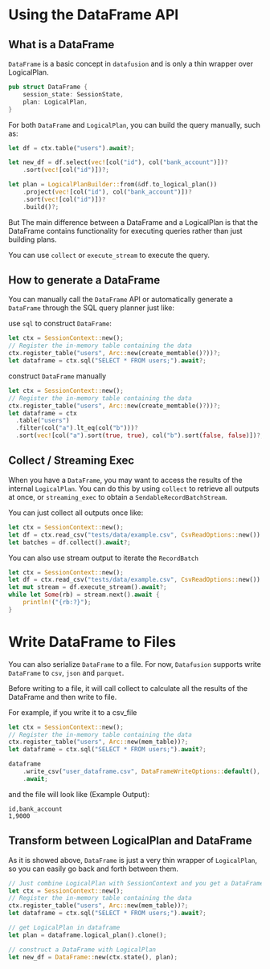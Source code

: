 <!---
  Licensed to the Apache Software Foundation (ASF) under one
  or more contributor license agreements.  See the NOTICE file
  distributed with this work for additional information
  regarding copyright ownership.  The ASF licenses this file
  to you under the Apache License, Version 2.0 (the
  "License"); you may not use this file except in compliance
  with the License.  You may obtain a copy of the License at

    http://www.apache.org/licenses/LICENSE-2.0

  Unless required by applicable law or agreed to in writing,
  software distributed under the License is distributed on an
  "AS IS" BASIS, WITHOUT WARRANTIES OR CONDITIONS OF ANY
  KIND, either express or implied.  See the License for the
  specific language governing permissions and limitations
  under the License.
-->

# Using the DataFrame API

## What is a DataFrame

`DataFrame` is a basic concept in `datafusion` and is only a thin wrapper over LogicalPlan.

```rust
pub struct DataFrame {
    session_state: SessionState,
    plan: LogicalPlan,
}
```

For both `DataFrame` and `LogicalPlan`, you can build the query manually, such as:

```rust
let df = ctx.table("users").await?;

let new_df = df.select(vec![col("id"), col("bank_account")])?
    .sort(vec![col("id")])?;

let plan = LogicalPlanBuilder::from(&df.to_logical_plan())
    .project(vec![col("id"), col("bank_account")])?
    .sort(vec![col("id")])?
    .build()?;
```

But The main difference between a DataFrame and a LogicalPlan is that the DataFrame contains functionality for executing queries rather than just building plans.

You can use `collect` or `execute_stream` to execute the query.

## How to generate a DataFrame

You can manually call the `DataFrame` API or automatically generate a `DataFrame` through the SQL query planner just like:

use `sql` to construct `DataFrame`:

```rust
let ctx = SessionContext::new();
// Register the in-memory table containing the data
ctx.register_table("users", Arc::new(create_memtable()?))?;
let dataframe = ctx.sql("SELECT * FROM users;").await?;
```

construct `DataFrame` manually

```rust
let ctx = SessionContext::new();
// Register the in-memory table containing the data
ctx.register_table("users", Arc::new(create_memtable()?))?;
let dataframe = ctx
  .table("users")
  .filter(col("a").lt_eq(col("b")))?
  .sort(vec![col("a").sort(true, true), col("b").sort(false, false)])?;
```

## Collect / Streaming Exec

When you have a `DataFrame`, you may want to access the results of the internal `LogicalPlan`. You can do this by using `collect` to retrieve all outputs at once, or `streaming_exec` to obtain a `SendableRecordBatchStream`.

You can just collect all outputs once like:

```rust
let ctx = SessionContext::new();
let df = ctx.read_csv("tests/data/example.csv", CsvReadOptions::new()).await?;
let batches = df.collect().await?;
```

You can also use stream output to iterate the `RecordBatch`

```rust
let ctx = SessionContext::new();
let df = ctx.read_csv("tests/data/example.csv", CsvReadOptions::new()).await?;
let mut stream = df.execute_stream().await?;
while let Some(rb) = stream.next().await {
    println!("{rb:?}");
}
```

# Write DataFrame to Files

You can also serialize `DataFrame` to a file. For now, `Datafusion` supports write `DataFrame` to `csv`, `json` and `parquet`.

Before writing to a file, it will call collect to calculate all the results of the DataFrame and then write to file.

For example, if you write it to a csv_file

```rust
let ctx = SessionContext::new();
// Register the in-memory table containing the data
ctx.register_table("users", Arc::new(mem_table))?;
let dataframe = ctx.sql("SELECT * FROM users;").await?;

dataframe
    .write_csv("user_dataframe.csv", DataFrameWriteOptions::default(), None)
    .await;
```

and the file will look like (Example Output):

```
id,bank_account
1,9000
```

## Transform between LogicalPlan and DataFrame

As it is showed above, `DataFrame` is just a very thin wrapper of `LogicalPlan`, so you can easily go back and forth between them.

```rust
// Just combine LogicalPlan with SessionContext and you get a DataFrame
let ctx = SessionContext::new();
// Register the in-memory table containing the data
ctx.register_table("users", Arc::new(mem_table))?;
let dataframe = ctx.sql("SELECT * FROM users;").await?;

// get LogicalPlan in dataframe
let plan = dataframe.logical_plan().clone();

// construct a DataFrame with LogicalPlan
let new_df = DataFrame::new(ctx.state(), plan);
```
